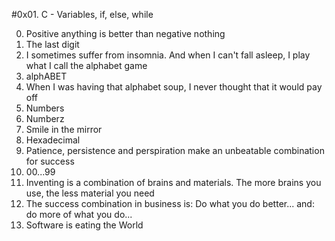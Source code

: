 #0x01. C - Variables, if, else, while

0. Positive anything is better than negative nothing
1. The last digit
2. I sometimes suffer from insomnia. And when I can't fall asleep, I play what I call the alphabet game
3. alphABET
4. When I was having that alphabet soup, I never thought that it would pay off
5. Numbers
6. Numberz
7. Smile in the mirror
8. Hexadecimal
9. Patience, persistence and perspiration make an unbeatable combination for success
10. 00...99
11. Inventing is a combination of brains and materials. The more brains you use, the less material you need
12. The success combination in business is: Do what you do better... and: do more of what you do...
13. Software is eating the World 